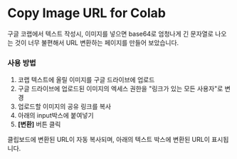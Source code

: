 # Copy Image URL for Colab
구글 코랩에서 텍스트 작성시, 이미지를 넣으면 base64로 엄청나게 긴 문자열로 나오는 것이 너무 불편해서 URL 변환하는 페이지를 만들어 보았습니다.
    
### 사용 방법
1. 코랩 텍스트에 올릴 이미지를 구글 드라이브에 업로드<br>
2. 구글 드라이브에 업로드된 이미지의 엑세스 권한을 "링크가 있는 모든 사용자"로 변경<br>
3. 업로드할 이미지의 공유 링크를 복사<br>
4. 아래의 input박스에 붙여넣기<br>  
5. **[변환]** 버튼 클릭<br>

클립보드에 변환된 URL이 자동 복사되며, 아래의 텍스트 박스에 변환된 URL이 표시됩니다.
